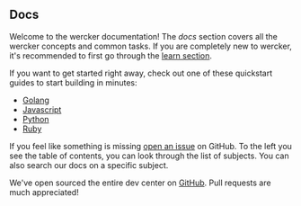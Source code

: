 ## Docs

Welcome to the wercker documentation! The *docs* section covers all the wercker
concepts and common tasks. If you are completely new to wercker, it's
recommended to first go through the [learn
section](http://devcenter.wercker.com/learn/basics/introduction.html).

If you want to get started right away, check out one of these quickstart guides
to start building in minutes:
* [Golang](/quickstarts/building/golang.html)
* [Javascript](/quickstarts/building/javascript.html)
* [Python](/quickstarts/building/python.html)
* [Ruby](/quickstarts/building/ruby.html)

If you feel like something is missing
[open an issue](https://github.com/wercker/docs/issues) on GitHub. To the left
you see the table of contents, you can look through the list of subjects. You can
also search our docs on a specific subject.

We've open sourced the entire dev center on [GitHub](https://github.com/wercker/docs/).
Pull requests are much appreciated!
